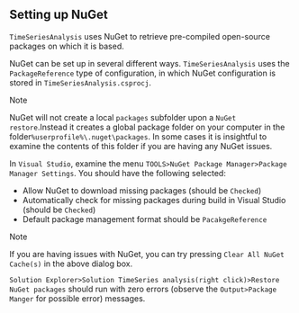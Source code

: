 ## Setting up NuGet

``TimeSeriesAnalysis`` uses NuGet to retrieve pre-compiled open-source packages on which it is based.

NuGet can be set up in several different ways. ``TimeSeriesAnalysis`` uses the ``PackageReference`` type of 
configuration, in which NuGet configuration is stored in ``TimeSeriesAnalysis.csprocj``.

> [!Note]
> NuGet will not create a local ``packages`` subfolder upon a ``NuGet restore``.Instead it creates a 
> global package folder on your computer in the folder``%userprofile%\.nuget\packages``. In some cases it is 
> insightful to examine the contents of this folder if you are having any NuGet issues.


In ``Visual Studio``, examine the menu ``TOOLS>NuGet Package Manager>Package Manager Settings``.
You should have the following selected:
 - Allow NuGet to download missing packages (should be ``Checked``)
 - Automatically check for missing packages during build in Visual Studio (should be ``Checked``)
 - Default package management format should be ``PacakgeReference``

> [!Note]
> If you are having issues with NuGet, you can try pressing ``Clear All NuGet Cache(s)`` in the above dialog box.

``Solution Explorer>Solution TimeSeries analysis(right click)>Restore NuGet packages`` should run with zero errors 
(observe the ``Output>Package Manger`` for possible error) messages.


